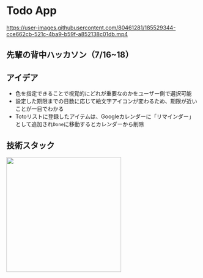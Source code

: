 # Todo App

https://user-images.githubusercontent.com/80461281/185529344-cce662cb-521c-4ba9-b59f-a852138c01db.mp4

## 先輩の背中ハッカソン（7/16~18）

## アイデア
- 色を指定できることで視覚的にどれが重要なのかをユーザー側で選択可能
- 設定した期限までの日数に応じて絵文字アイコンが変わるため、期限が近いことが一目でわかる
- Totoリストに登録したアイテムは、Googleカレンダーに「リマインダー」として追加され`Done`に移動するとカレンダーから削除

## 技術スタック
<img src="https://user-images.githubusercontent.com/80461281/179687249-b9be1ade-7b13-42fe-8768-41ad034c6ff2.JPG" width="300px">
